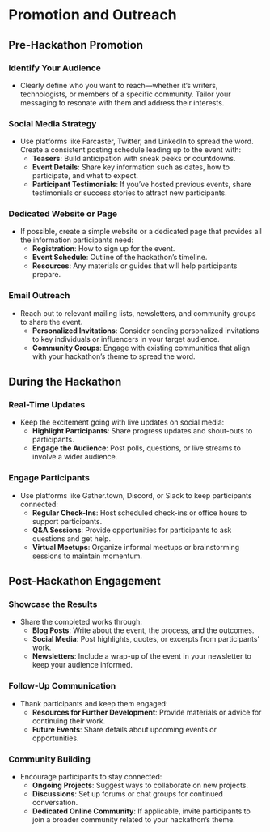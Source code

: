 # Promotion and Outreach

## Pre-Hackathon Promotion

### Identify Your Audience
- Clearly define who you want to reach—whether it’s writers, technologists, or members of a specific community. Tailor your messaging to resonate with them and address their interests.

### Social Media Strategy
- Use platforms like Farcaster, Twitter, and LinkedIn to spread the word. Create a consistent posting schedule leading up to the event with:
  - **Teasers**: Build anticipation with sneak peeks or countdowns.
  - **Event Details**: Share key information such as dates, how to participate, and what to expect.
  - **Participant Testimonials**: If you’ve hosted previous events, share testimonials or success stories to attract new participants.

### Dedicated Website or Page
- If possible, create a simple website or a dedicated page that provides all the information participants need:
  - **Registration**: How to sign up for the event.
  - **Event Schedule**: Outline of the hackathon’s timeline.
  - **Resources**: Any materials or guides that will help participants prepare.

### Email Outreach
- Reach out to relevant mailing lists, newsletters, and community groups to share the event. 
  - **Personalized Invitations**: Consider sending personalized invitations to key individuals or influencers in your target audience.
  - **Community Groups**: Engage with existing communities that align with your hackathon’s theme to spread the word.

## During the Hackathon

### Real-Time Updates
- Keep the excitement going with live updates on social media:
  - **Highlight Participants**: Share progress updates and shout-outs to participants.
  - **Engage the Audience**: Post polls, questions, or live streams to involve a wider audience.

### Engage Participants
- Use platforms like Gather.town, Discord, or Slack to keep participants connected:
  - **Regular Check-Ins**: Host scheduled check-ins or office hours to support participants.
  - **Q&A Sessions**: Provide opportunities for participants to ask questions and get help.
  - **Virtual Meetups**: Organize informal meetups or brainstorming sessions to maintain momentum.

## Post-Hackathon Engagement

### Showcase the Results
- Share the completed works through:
  - **Blog Posts**: Write about the event, the process, and the outcomes.
  - **Social Media**: Post highlights, quotes, or excerpts from participants’ work.
  - **Newsletters**: Include a wrap-up of the event in your newsletter to keep your audience informed.

### Follow-Up Communication
- Thank participants and keep them engaged:
  - **Resources for Further Development**: Provide materials or advice for continuing their work.
  - **Future Events**: Share details about upcoming events or opportunities.

### Community Building
- Encourage participants to stay connected:
  - **Ongoing Projects**: Suggest ways to collaborate on new projects.
  - **Discussions**: Set up forums or chat groups for continued conversation.
  - **Dedicated Online Community**: If applicable, invite participants to join a broader community related to your hackathon’s theme.

